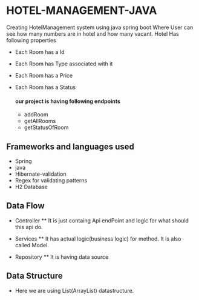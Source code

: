 
# HOTEL-MANAGEMENT-JAVA
Creating HotelManagement system using java spring boot 
Where User can see how many numbers are in hotel and how many vacant. 
Hotel Has following properties
* Each Room has a Id
* Each Room has Type associated with it
* Each Room has a Price
* Each Room has a Status

  #### our project is having following endpoints
   * addRoom 
   * getAllRooms
   * getStatusOfRoom

## Frameworks and languages used
* Spring
* java
* Hibernate-validation
* Regex for validating patterns
* H2 Database

## Data Flow
 * Controller
       ** It is just containg Api endPoint and logic for 
           what should this api do.
* Services
      ** It has actual logic(business logic) for method. 
          It is also called Model.
       
 * Repository
        ** It is having data source

 ## Data Structure
   * Here we are using List(ArrayList) datastructure.

